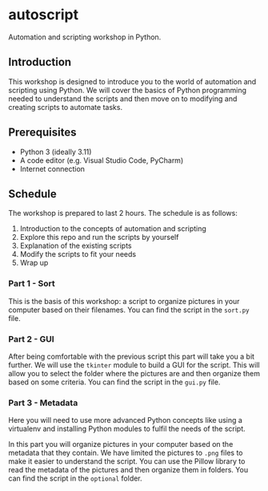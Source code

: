 # autoscript
Automation and scripting workshop in Python.

## Introduction
This workshop is designed to introduce you to the world of automation and scripting using Python. 
We will cover the basics of Python programming needed to understand the scripts and then move on to
modifying and creating scripts to automate tasks.


## Prerequisites
- Python 3 (ideally 3.11)
- A code editor (e.g. Visual Studio Code, PyCharm)
- Internet connection


## Schedule
The workshop is prepared to last 2 hours. The schedule is as follows:
1. Introduction to the concepts of automation and scripting
2. Explore this repo and run the scripts by yourself
3. Explanation of the existing scripts
4. Modify the scripts to fit your needs
5. Wrap up


### Part 1 - Sort
This is the basis of this workshop: a script to organize pictures in your computer based
on their filenames. You can find the script in the `sort.py` file.


### Part 2 - GUI
After being comfortable with the previous script this part will take you a bit further. We will use
the `tkinter` module to build a GUI for the script. This will allow you to select the folder where the
pictures are and then organize them based on some criteria. You can find the script in the `gui.py` file.


### Part 3 - Metadata
Here you will need to use more advanced Python concepts like using a virtualenv and installing
Python modules to fulfil the needs of the script. 

In this part you will organize pictures in your computer based on the metadata that they contain.
We have limited the pictures to `.png` files to make it easier to understand the script. You can
use the Pillow library to read the metadata of the pictures and then organize them in folders.
You can find the script in the `optional` folder.
